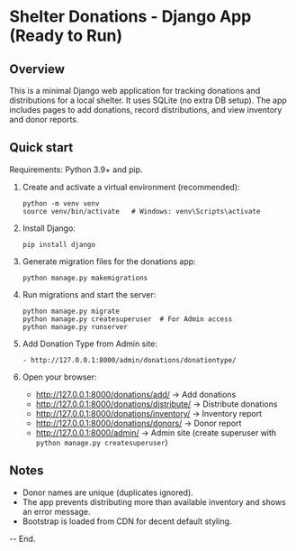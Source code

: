 # Shelter Donations - Django App (Ready to Run)

## Overview

This is a minimal Django web application for tracking donations and distributions for a local shelter.
It uses SQLite (no extra DB setup). The app includes pages to add donations, record distributions,
and view inventory and donor reports.

## Quick start

Requirements: Python 3.9+ and pip.

1. Create and activate a virtual environment (recommended):
   ```
   python -m venv venv
   source venv/bin/activate   # Windows: venv\Scripts\activate
   ```

2. Install Django:
   ```
   pip install django
   ```

3. Generate migration files for the donations app:
   ```
   python manage.py makemigrations
   ```

4. Run migrations and start the server:
   ```
   python manage.py migrate
   python manage.py createsuperuser  # For Admin access
   python manage.py runserver
   ```
5. Add Donation Type from Admin site:
   ```
   - http://127.0.0.1:8000/admin/donations/donationtype/
   ```

5. Open your browser:
   - http://127.0.0.1:8000/donations/add/       → Add donations
   - http://127.0.0.1:8000/donations/distribute/ → Distribute donations
   - http://127.0.0.1:8000/donations/inventory/  → Inventory report
   - http://127.0.0.1:8000/donations/donors/     → Donor report
   - http://127.0.0.1:8000/admin/               → Admin site (create superuser with `python manage.py createsuperuser`)

## Notes

- Donor names are unique (duplicates ignored).
- The app prevents distributing more than available inventory and shows an error message.
- Bootstrap is loaded from CDN for decent default styling.

-- End.
